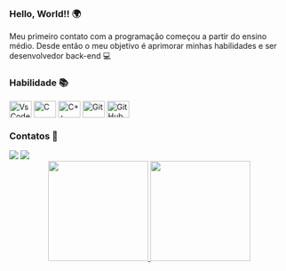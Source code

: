 ### Hello, World!! 🌍
<p> Meu primeiro contato com a programação começou a partir do ensino médio. Desde então o meu objetivo é aprimorar minhas habilidades e ser desenvolvedor back-end 💻 </p>
</div>

<div style="display: inline_block">
 <h3> Habilidade 📚 </h3>
   <img align="center" alt="VsCode" height="30" width="40" style="max-width:100%" src="https://cdn.jsdelivr.net/gh/devicons/devicon/icons/vscode/vscode-original.svg">
   <img align="center" alt="C" height="30" width="40" style="max-width:100%" src="https://cdn.jsdelivr.net/gh/devicons/devicon/icons/c/c-original.svg">
   <img align="center" alt="C++" height="30" width="40" style="max-width:100%" src="https://cdn.jsdelivr.net/gh/devicons/devicon/icons/cplusplus/cplusplus-original.svg">
   <img align="center" alt="Git" height="30" width="40" style="max-width:100%" src="https://cdn.jsdelivr.net/gh/devicons/devicon/icons/git/git-original.svg">
   <img align="center" alt="GitHub" height="30" width="40" style="max-width:100%" src="https://cdn.jsdelivr.net/gh/devicons/devicon/icons/github/github-original.svg">
</div>

<div style="display: inline_block">
 <h3> Contatos 📑 </h3>
  <a href = ""><img src="https://img.shields.io/badge/Gmail-D14836?style=for-the-badge&logo=gmail&logoColor=white" target="_blank"></a>
  <a href="https://www.linkedin.com/in/brendoviegas007" target="_blank"><img src="https://img.shields.io/badge/-LinkedIn-%230077B5?style=for-the-badge&logo=linkedin&logoColor=white" target="_blank"></a>
 </div>
 
 <div align="center">
  <a href="https://github.com/bsviegas">
  <img height="180em" src="https://github-readme-stats.vercel.app/api?username=bsviegas&show_icons=true&theme=cobalt&include_all_commits=true&count_private=true"/>
  <img height="180em" src="https://github-readme-stats.vercel.app/api/top-langs/?username=bsviegas&layout=compact&langs_count=7&theme=cobalt"/>
</div>
